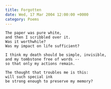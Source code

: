 ```yaml
---
title: Forgotten
date: Wed, 17 Mar 2004 12:00:00 +0000
category: Poems
---
```


    The paper was pure white,  
    and then I scribbled over it.  
    Was it worthwhile?  
    Was my impact on life sufficient?

    I think my death should be simple, invisible,  
    and my tombstone free of words --  
    so that only my actions remain.

    The thought that troubles me is this:  
    will such special ink  
    be strong enough to preserve my memory?


